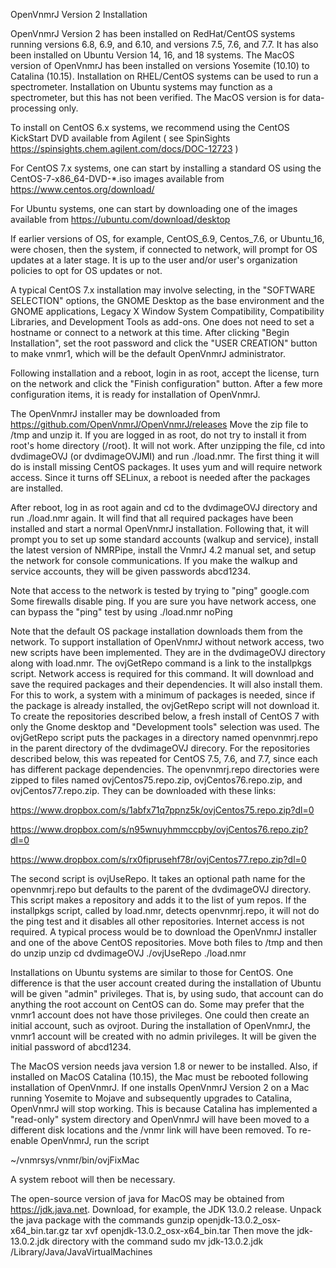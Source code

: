 
OpenVnmrJ Version 2 Installation


OpenVnmrJ Version 2 has been installed on RedHat/CentOS systems running versions
6.8, 6.9, and 6.10, and versions 7.5, 7.6, and 7.7. It has also been installed
on Ubuntu Version 14, 16, and 18 systems. The MacOS version of OpenVnmrJ has
been installed on versions Yosemite (10.10) to Catalina (10.15). Installation
on RHEL/CentOS systems can be used to run a spectrometer. Installation on
Ubuntu systems may function as a spectrometer, but this has not been verified.
The MacOS version is for data-processing only.

To install on CentOS 6.x systems, we recommend using the CentOS KickStart DVD
available from Agilent ( see SpinSights https://spinsights.chem.agilent.com/docs/DOC-12723 )

For CentOS 7.x systems, one can start by installing a standard
OS using the CentOS-7-x86_64-DVD-*.iso images available from https://www.centos.org/download/

For Ubuntu systems, one can start by downloading one of the images available
from https://ubuntu.com/download/desktop

If earlier versions of OS, for example, CentOS_6.9, Centos_7.6, or Ubuntu_16, were chosen,
then the system, if connected to network, will prompt for OS updates at a later stage.
It is up to the user and/or user's organization policies to opt for OS updates or not.

A typical CentOS 7.x installation may involve selecting, in the
"SOFTWARE SELECTION" options, the GNOME Desktop as the base environment
and the GNOME applications, Legacy X Window System Compatibility,
Compatibility Libraries, and Development Tools as add-ons. One does
not need to set a hostname or connect to a network at this time.
After clicking "Begin Installation", set the root password and click
the "USER CREATION" button to make vnmr1, which will be the default
OpenVnmrJ administrator.

Following installation and a reboot, login in as root, accept the license,
turn on the network and click the "Finish configuration" button. After a
few more configuration items, it is ready for installation of OpenVnmrJ.

The OpenVnmrJ installer may be downloaded from
  https://github.com/OpenVnmrJ/OpenVnmrJ/releases
Move the zip file to /tmp and unzip it.  If you are logged in
as root, do not try to install it from root's home directory (/root). It will
not work. After unzipping the file, cd into dvdimageOVJ (or dvdimageOVJMI)
and run ./load.nmr.  The first thing it will do is install missing CentOS
packages. It uses yum and will require network access. Since it turns off
SELinux, a reboot is needed after the packages are installed.

After reboot, log in as root
again and cd to the dvdimageOVJ directory and run ./load.nmr again. It will
find that all required packages have been installed and start a normal
OpenVnmrJ installation. Following that, it will prompt you to set up
some standard accounts (walkup and service), install the latest version
of NMRPipe, install the VnmrJ 4.2 manual set, and setup the network for
console communications. If you make the walkup and service accounts, they
will be given passwords abcd1234.

Note that access to the network is tested by trying to "ping" google.com 
Some firewalls disable ping. If you are sure you have network access,
one can bypass the "ping" test by using
   ./load.nmr noPing

Note that the default OS package installation downloads them from the
network.  To support installation of OpenVnmrJ without network access, two
new scripts have been implemented. They are in the dvdimageOVJ directory
along with load.nmr. The ovjGetRepo command is a link to the installpkgs
script. Network access is required for this command. It will download
and save the required packages and their dependencies. It will also
install them. For this to work, a system with a minimum of packages is
needed, since if the package is already installed, the ovjGetRepo script
will not download it.  To create the repositories described below, a fresh
install of CentOS 7 with only the Gnome desktop and "Development tools"
selection was used. The ovjGetRepo script puts the packages in a directory
named openvnmrj.repo in the parent directory of the dvdimageOVJ direcory.
For the repositories described below, this was repeated for CentOS 7.5,
7.6, and 7.7, since each has different package dependencies.  The
openvnmrj.repo directories were zipped to files named ovjCentos75.repo.zip,
ovjCentos76.repo.zip, and ovjCentos77.repo.zip.  They can be downloaded
with these links:

   https://www.dropbox.com/s/1abfx71q7ppnz5k/ovjCentos75.repo.zip?dl=0

   https://www.dropbox.com/s/n95wnuyhmmccpby/ovjCentos76.repo.zip?dl=0

   https://www.dropbox.com/s/rx0fiprusehf78r/ovjCentos77.repo.zip?dl=0

The second script is ovjUseRepo. It takes an optional path name for the
openvnmrj.repo but defaults to the parent of the dvdimageOVJ directory.
This script makes a repository and adds it to the list of yum repos.
If the installpkgs script, called by load.nmr, detects openvnmrj.repo,
it will not do the ping test and it disables all other repositories.
Internet access is not required. A typical process would be to download
the OpenVnmrJ installer and one of the above CentOS repositories. Move
both files to /tmp and then do
   unzip <OpenVnmrJ installer>
   unzip <CentOS repository>
   cd dvdimageOVJ
   ./ovjUseRepo
   ./load.nmr

Installations on Ubuntu systems are similar to those for CentOS. One difference
is that the user account created during the installation of Ubuntu will be
given "admin" privileges. That is, by using sudo, that account can do anything
the root account on CentOS can do. Some may prefer that the vnmr1 account does not
have those privileges. One could then create an initial account, such as ovjroot.
During the installation of OpenVnmrJ, the vnmr1 account will be created with
no admin privileges. It will be given the initial password of abcd1234.


The MacOS version needs java version 1.8 or newer to be installed.
Also, if installed on MacOS Catalina (10.15), the Mac must be rebooted
following installation of OpenVnmrJ. If one installs OpenVnmrJ Version 2
on a Mac running Yosemite to Mojave and subsequently upgrades to Catalina,
OpenVnmrJ will stop working. This is because Catalina has implemented a
"read-only" system directory and OpenVnmrJ will have been moved to a different
disk locations and the /vnmr link will have been removed. To re-enable
OpenVnmrJ, run the script

  ~/vnmrsys/vnmr/bin/ovjFixMac

A system reboot will then be necessary.

The open-source version of java for MacOS may be obtained from https://jdk.java.net.
Download, for example, the JDK 13.0.2 release. Unpack the java package with the commands
  gunzip openjdk-13.0.2_osx-x64_bin.tar.gz
  tar xvf openjdk-13.0.2_osx-x64_bin.tar
Then move the jdk-13.0.2.jdk directory with the command
  sudo mv jdk-13.0.2.jdk /Library/Java/JavaVirtualMachines


